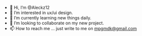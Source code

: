 - 👋 Hi, I’m @Aleckz12
- 👀 I’m interested in ux/ui design.
- 🌱 I’m currently learning new things daily. 
- 💞️ I’m looking to collaborate on my new project. 
- 📫 How to reach me ... just write to me on mpgmdk@gmail.com

<!---
Aleckz12/Aleckz12 is a ✨ special ✨ repository because its `README.md` (this file) appears on your GitHub profile.
You can click the Preview link to take a look at your changes.
--->
